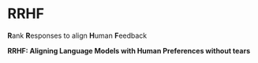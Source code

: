 # RRHF
**R**ank **R**esponses to align **H**uman **F**eedback

**RRHF: Aligning Language Models with Human Preferences without tears**
